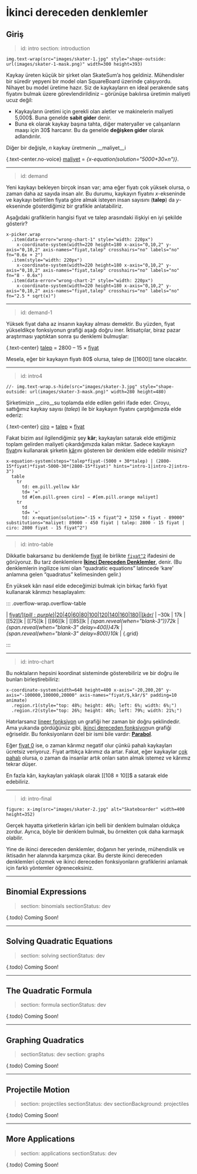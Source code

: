 # İkinci dereceden denklemler

## Giriş

> id: intro
> section: introduction

    img.text-wrap(src="images/skater-1.jpg" style="shape-outside: url(images/skater-1-mask.png)" width=300 height=393)

Kaykay üreten küçük bir şirket olan SkateSum’a hoş geldiniz. Mühendisler bir süredir yepyeni bir model olan SquareBoard üzerinde çalışıyordu. Nihayet bu model üretime hazır. Siz de kaykayların en ideal perakende satış fiyatını bulmak üzere görevlendirildiniz – görünüşe bakılırsa üretimin maliyeti ucuz değil:

* Kaykayların üretimi için gerekli olan aletler ve makinelerin maliyeti 5,000$. Buna genelde  __sabit gider__ denir.
* Buna ek olarak kaykay başına tahta, diğer materyaller ve çalışanların maaşı için 30$ harcanır. Bu da genelde __değişken gider__ olarak adlandırılır.


Diğer bir değişle, _n_  kaykay üretmenin __maliyet__i

{.text-center.no-voice} [maliyet](pill:orange) = _{x-equation(solution="5000+30×n")}_.

---
> id: demand

Yeni kaykayı bekleyen birçok insan var; ama eğer fiyatı çok yüksek olursa, o zaman daha az sayıda insan alır. Bu durumu, kaykayın fiyatını _x_-ekseninde ve kaykayı belirtilen fiyata göre almak isteyen insan sayısını (__talep__) da _y_-ekseninde gösterdiğimiz bir grafikle anlatabiliriz.
 
Aşağıdaki grafiklerin hangisi fiyat ve talep arasındaki ilişkiyi en iyi şekilde gösterir?

    x-picker.wrap
      .item(data-error="wrong-chart-1" style="width: 220px")
        x-coordinate-system(width=220 height=180 x-axis="0,10,2" y-axis="0,10,2" axis-names="fiyat,talep" crosshairs="no" labels="no" fn="0.6x + 2")
      .item(style="width: 220px")
        x-coordinate-system(width=220 height=180 x-axis="0,10,2" y-axis="0,10,2" axis-names="fiyat,talep" crosshairs="no" labels="no" fn="8 - 0.6x")
      .item(data-error="wrong-chart-2" style="width: 220px")
        x-coordinate-system(width=220 height=180 x-axis="0,10,2" y-axis="0,10,2" axis-names="fiyat,talep" crosshairs="no" labels="no" fn="2.5 * sqrt(x)") 

---
> id: demand-1

Yüksek fiyat daha az insanın kaykay alması demektir. Bu yüzden, fiyat yükseldikçe fonksiyonun grafiği aşağı doğru iner. İktisatçılar, biraz pazar araştırması yaptıktan sonra şu denklemi bulmuşlar:

{.text-center} [talep](pill:teal) = 2800 – 15 × [fiyat](pill:purple)

Mesela, eğer bir kaykayın fiyatı 80$ olursa, talep de [[1600]] tane olacaktır.

---
> id: intro4

    //- img.text-wrap.s-hide(src="images/skater-3.jpg" style="shape-outside: url(images/skater-3-mask.png)" width=280 height=480)

Şirketimizin  __ciro__su toplamda elde edilen geliri ifade eder. Ciroyu, sattığımız kaykay sayısı (_talep_) ile bir kaykayın fiyatını çarptığımızda elde ederiz:
 
{.text-center} [ciro](pill:green) = [talep](pill:teal) × [fiyat](pill:purple)

Fakat bizim asıl ilgilendiğimiz şey __kâr__; kaykayları satarak elde ettiğimiz toplam gelirden maliyeti çıkardığımızda kalan miktar. Sadece kaykayın [fiyat](pill:purple)ını kullanarak
şirketin [kâr](pill:yellow)ını gösteren bir denklem elde edebilir misiniz?


    x-equation-system(steps="talep*fiyat-(5000 + 30*talep) | (2800-15*fiyat)*fiyat-5000-30*(2800-15*fiyat)" hints="intro-1|intro-2|intro-3")
      table
        tr
          td: em.pill.yellow kâr
          td= '='
          td #[em.pill.green ciro] − #[em.pill.orange maliyet]
        tr
          td
          td= '='
          td: x-equation(solution="-15 × fiyat^2 + 3250 × fiyat - 89000" substitutions="maliyet: 89000 - 450 fiyat | talep: 2800 - 15 fiyat | ciro: 2800 fiyat - 15 fiyat^2")

---
> id: intro-table

Dikkatle bakarsanız bu denklemde [fiyat](pill:purple) ile birlikte [`fiyat^2`](pill:purple) ifadesini de görüyoruz. Bu tarz denklemlere [__İkinci Dereceden Denklemler__](gloss:quadratic-equation),  denir. (Bu denklemlerin ingilizce ismi olan “quadratic equations” latincede ‘kare’ anlamına gelen “quadratus” kelimesinden gelir.)

En yüksek kârı nasıl elde edeceğimizi bulmak için birkaç farklı fiyat kullanarak kârımızı hesaplayalım:

::: .overflow-wrap.overflow-table

| [fiyat/$](pill:purple)  | 20   | 40   | 60  | 80  | 100 | 120 | 140 | 160 | 180 |
| [kâr/$](pill:yellow) | –30k | 17k | [[52]]k | [[75]]k | [[86]]k | [[85]]k | _{span.reveal(when="blank-3")}72k_ | _{span.reveal(when="blank-3" delay=400)}47k_ | _{span.reveal(when="blank-3" delay=800)}10k_ |
{.grid}


:::

---
> id: intro-chart

Bu noktaların hepsini koordinat sisteminde gösterebiliriz ve bir doğru ile bunları birleştirebiliriz:

    x-coordinate-system(width=640 height=400 x-axis="-20,200,20" y-axis="-100000,100000,20000" axis-names="fiyat/$,kâr/$" padding=10 animate)
      .region.r1(style="top: 48%; height: 46%; left: 6%; width: 6%;")
      .region.r2(style="top: 26%; height: 40%; left: 79%; width: 21%;")

Hatırlarsanız [lineer fonksiyon](gloss:linear-function) un grafiği her zaman bir doğru şeklindedir.
Ama yukarıda gördüğünüz gibi, [ikinci dereceden fonksiyon](gloss:quadratic-function)un grafiği eğriseldir. Bu fonksiyonların özel bir ismi bile vardır: [__Parabol__](gloss:parabola).


Eğer [fiyat 0](->.r1) ise, o zaman kârımız negatif olur çünkü pahalı kaykayları ücretsiz veriyoruz. Fiyat arttıkça kârımız da artar. Fakat, eğer kaykaylar  [çok pahalı](->.r2) olursa,
o zaman da insanlar artık onları satın almak istemez ve kârımız tekrar düşer.


En fazla kârı, kaykayları yaklaşık olarak
\[[108 ± 10]]$ a satarak elde edebiliriz.


---
> id: intro-final

    figure: x-img(src="images/skater-2.jpg" alt="Skateboarder" width=400 height=352)

Gerçek hayatta şirketlerin kârları için belli bir denklem bulmaları oldukça zordur. Ayrıca, böyle bir denklem bulmak, bu örnekten çok daha karmaşık olabilir.
 
Yine de ikinci dereceden denklemler, doğanın her yerinde, mühendislik ve iktisadın her alanında karşımıza çıkar. Bu derste ikinci dereceden denklemleri çözmek ve ikinci dereceden fonksiyonların grafiklerini anlamak için farklı yöntemler öğreneceksiniz.


--------------------------------------------------------------------------------


## Binomial Expressions

> section: binomials
> sectionStatus: dev

{.todo} Coming Soon!


--------------------------------------------------------------------------------


## Solving Quadratic Equations

> section: solving
> sectionStatus: dev

{.todo} Coming Soon!


--------------------------------------------------------------------------------


## The Quadratic Formula

> section: formula
> sectionStatus: dev

{.todo} Coming Soon!


--------------------------------------------------------------------------------


## Graphing Quadratics

> sectionStatus: dev
> section: graphs

{.todo} Coming Soon!


--------------------------------------------------------------------------------


## Projectile Motion

> section: projectiles
> sectionStatus: dev
> sectionBackground: projectiles

{.todo} Coming Soon!


--------------------------------------------------------------------------------


## More Applications

> section: applications
> sectionStatus: dev

{.todo} Coming Soon!
